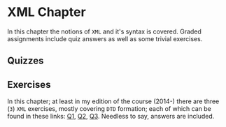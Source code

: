 # XML Chapter

In this chapter the notions of `XML` and it's syntax is covered. Graded assignments include
quiz answers as well as some trivial exercises.

## Quizzes

## Exercises

In this chapter; at least in my edition of the course (2014-) there are three (`3`) `XML` 
exercises, mostly covering `DTD` formation; each of which can be found in these 
links: [Q1][1], [Q2][2], [Q3][3]. Needless to say, answers are included.

[1]: q1/q1.md
[2]: q2/q2.md
[3]: q3/q3.md